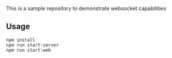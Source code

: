 This is a sample repository to demonstrate websocket capabilities

## Usage
```
npm install
npm run start:server
npm run start:web
```

